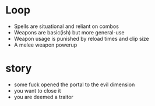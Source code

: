 # Loop
- Spells are situational and reliant on combos
- Weapons are basic(ish) but more general-use
- Weapon usage is punished by reload times and clip size
- A melee weapon powerup

# story
- some fuck opened the portal to the evil dimension
- you want to close it
- you are deemed a traitor
